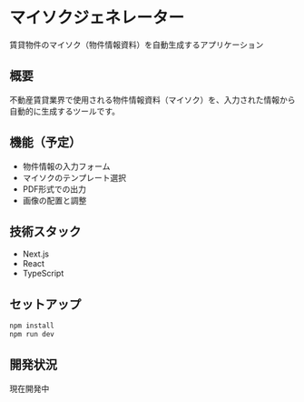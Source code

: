 # マイソクジェネレーター

賃貸物件のマイソク（物件情報資料）を自動生成するアプリケーション

## 概要

不動産賃貸業界で使用される物件情報資料（マイソク）を、入力された情報から自動的に生成するツールです。

## 機能（予定）

- 物件情報の入力フォーム
- マイソクのテンプレート選択
- PDF形式での出力
- 画像の配置と調整

## 技術スタック

- Next.js
- React
- TypeScript

## セットアップ

```bash
npm install
npm run dev
```

## 開発状況

現在開発中

